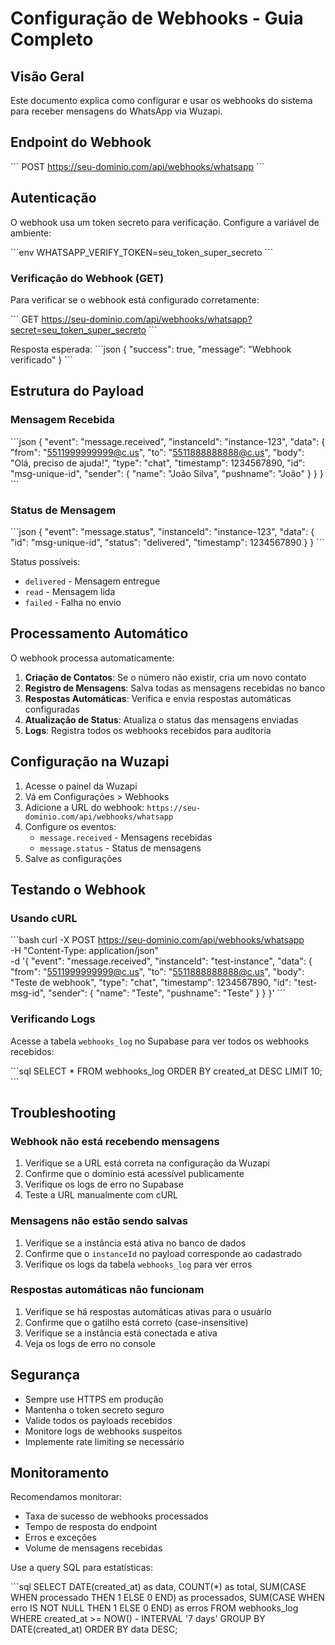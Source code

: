 # Configuração de Webhooks - Guia Completo

## Visão Geral

Este documento explica como configurar e usar os webhooks do sistema para receber mensagens do WhatsApp via Wuzapi.

## Endpoint do Webhook

\`\`\`
POST https://seu-dominio.com/api/webhooks/whatsapp
\`\`\`

## Autenticação

O webhook usa um token secreto para verificação. Configure a variável de ambiente:

\`\`\`env
WHATSAPP_VERIFY_TOKEN=seu_token_super_secreto
\`\`\`

### Verificação do Webhook (GET)

Para verificar se o webhook está configurado corretamente:

\`\`\`
GET https://seu-dominio.com/api/webhooks/whatsapp?secret=seu_token_super_secreto
\`\`\`

Resposta esperada:
\`\`\`json
{
  "success": true,
  "message": "Webhook verificado"
}
\`\`\`

## Estrutura do Payload

### Mensagem Recebida

\`\`\`json
{
  "event": "message.received",
  "instanceId": "instance-123",
  "data": {
    "from": "5511999999999@c.us",
    "to": "5511888888888@c.us",
    "body": "Olá, preciso de ajuda!",
    "type": "chat",
    "timestamp": 1234567890,
    "id": "msg-unique-id",
    "sender": {
      "name": "João Silva",
      "pushname": "João"
    }
  }
}
\`\`\`

### Status de Mensagem

\`\`\`json
{
  "event": "message.status",
  "instanceId": "instance-123",
  "data": {
    "id": "msg-unique-id",
    "status": "delivered",
    "timestamp": 1234567890
  }
}
\`\`\`

Status possíveis:
- `delivered` - Mensagem entregue
- `read` - Mensagem lida
- `failed` - Falha no envio

## Processamento Automático

O webhook processa automaticamente:

1. **Criação de Contatos**: Se o número não existir, cria um novo contato
2. **Registro de Mensagens**: Salva todas as mensagens recebidas no banco
3. **Respostas Automáticas**: Verifica e envia respostas automáticas configuradas
4. **Atualização de Status**: Atualiza o status das mensagens enviadas
5. **Logs**: Registra todos os webhooks recebidos para auditoria

## Configuração na Wuzapi

1. Acesse o painel da Wuzapi
2. Vá em Configurações > Webhooks
3. Adicione a URL do webhook: `https://seu-dominio.com/api/webhooks/whatsapp`
4. Configure os eventos:
   - `message.received` - Mensagens recebidas
   - `message.status` - Status de mensagens
5. Salve as configurações

## Testando o Webhook

### Usando cURL

\`\`\`bash
curl -X POST https://seu-dominio.com/api/webhooks/whatsapp \
  -H "Content-Type: application/json" \
  -d '{
    "event": "message.received",
    "instanceId": "test-instance",
    "data": {
      "from": "5511999999999@c.us",
      "to": "5511888888888@c.us",
      "body": "Teste de webhook",
      "type": "chat",
      "timestamp": 1234567890,
      "id": "test-msg-id",
      "sender": {
        "name": "Teste",
        "pushname": "Teste"
      }
    }
  }'
\`\`\`

### Verificando Logs

Acesse a tabela `webhooks_log` no Supabase para ver todos os webhooks recebidos:

\`\`\`sql
SELECT * FROM webhooks_log 
ORDER BY created_at DESC 
LIMIT 10;
\`\`\`

## Troubleshooting

### Webhook não está recebendo mensagens

1. Verifique se a URL está correta na configuração da Wuzapi
2. Confirme que o domínio está acessível publicamente
3. Verifique os logs de erro no Supabase
4. Teste a URL manualmente com cURL

### Mensagens não estão sendo salvas

1. Verifique se a instância está ativa no banco de dados
2. Confirme que o `instanceId` no payload corresponde ao cadastrado
3. Verifique os logs da tabela `webhooks_log` para ver erros

### Respostas automáticas não funcionam

1. Verifique se há respostas automáticas ativas para o usuário
2. Confirme que o gatilho está correto (case-insensitive)
3. Verifique se a instância está conectada e ativa
4. Veja os logs de erro no console

## Segurança

- Sempre use HTTPS em produção
- Mantenha o token secreto seguro
- Valide todos os payloads recebidos
- Monitore logs de webhooks suspeitos
- Implemente rate limiting se necessário

## Monitoramento

Recomendamos monitorar:

- Taxa de sucesso de webhooks processados
- Tempo de resposta do endpoint
- Erros e exceções
- Volume de mensagens recebidas

Use a query SQL para estatísticas:

\`\`\`sql
SELECT 
  DATE(created_at) as data,
  COUNT(*) as total,
  SUM(CASE WHEN processado THEN 1 ELSE 0 END) as processados,
  SUM(CASE WHEN erro IS NOT NULL THEN 1 ELSE 0 END) as erros
FROM webhooks_log
WHERE created_at >= NOW() - INTERVAL '7 days'
GROUP BY DATE(created_at)
ORDER BY data DESC;
